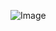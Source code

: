 ![Image](https://github-production-user-asset-6210df.s3.amazonaws.com/110358781/464012300-e7cdf53a-e28f-4639-af13-0e874194d638.png?X-Amz-Algorithm=AWS4-HMAC-SHA256&X-Amz-Credential=AKIAVCODYLSA53PQK4ZA%2F20250709%2Fus-east-1%2Fs3%2Faws4_request&X-Amz-Date=20250709T060426Z&X-Amz-Expires=300&X-Amz-Signature=01dd8ef0e175f3474a1f7887f9f30f9ce95117726367aea7683773de2e29a954&X-Amz-SignedHeaders=host)

